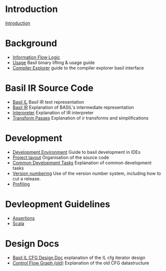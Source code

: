 # Introduction

[Introduction](readme.md)

# Background

- [Information Flow Logic](infoflow-logic.md)
- [Usage](usage.md) Basil binary lifting & usage guide
- [Compiler Explorer](compiler-explorer.md) guide to the compiler explorer basil interface

# Basil IR Source Code

- [Basil IL](development/basil-il.md) Basil IR text representation
- [Basil IR](development/basil-ir.md) Explanation of BASIL's intermediate representation
- [Interpreter](development/interpreter.md) Explanation of IR interpreter
- [Transform Passes](development/transforms.md) Explanation of ir transforms and simplifications

# Development

- [Development Environment](development/editor-setup.md) Guide to basil development in IDEs
- [Project layout](development/project-layout.md) Organisation of the source code
- [Common Development Tasks](development/readme.md) Explanation of common development tasks
- [Version numbering](development/versioning.md) Use of the version number system, including how to cut a release.
- [Profiling](development/profiling.md)

# Devleopment Guidelines

- [Assertions](development/assertions.md)
- [Scala](development/scala.md)

# Design Docs

- [Basil IL CFG Design Doc](il-cfg.md) explanation of the IL cfg iterator design
- [Control Flow Graph (old)](development/cfg.md) Explanation of the old CFG datastructure
